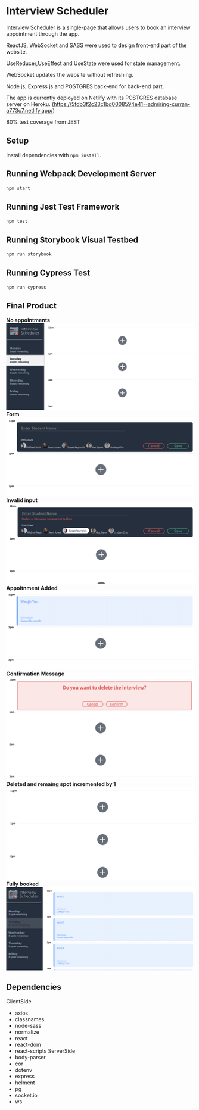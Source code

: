 # Interview Scheduler
Interview Scheduler is a single-page that allows users to book an interview appointment through the app.

ReactJS, WebSocket and SASS were used to design front-end part of the website.

UseReducer,UseEffect and UseState were used for state management.

WebSocket updates the website without refreshing.

Node js, Express js and POSTGRES back-end for back-end part.

The app is currently deployed on Netlify with its POSTGRES database server on Heroku.
(https://5fdb3f2c23c1bd0008594e41--admiring-curran-a773c7.netlify.app/)

80% test coverage from JEST

## Setup

Install dependencies with `npm install`.

## Running Webpack Development Server

```sh
npm start
```

## Running Jest Test Framework

```sh
npm test
```

## Running Storybook Visual Testbed

```sh
npm run storybook
```
## Running Cypress Test

```sh
npm run cypress
```
## Final Product
 **No appointments**
!["No appointments"](https://github.com/WanjinYoo/scheduler/blob/master/images/empty.png)
  **Form**
!["Form"](https://github.com/WanjinYoo/scheduler/blob/master/images/form.png)
 **Invalid input**
!["Invalid input"](https://github.com/WanjinYoo/scheduler/blob/master/images/errorhandling.png)
 **Appoitnment Added**
!["Appoitnment Added"](https://github.com/WanjinYoo/scheduler/blob/master/images/added.png)
 **Confirmation Message**
!["Confirmation Message"](https://github.com/WanjinYoo/scheduler/blob/master/images/confirmation.png)
 **Deleted and remaing spot incremented by 1**
!["Desktop version"](https://github.com/WanjinYoo/scheduler/blob/master/images/deleted.png)
  **Fully booked**
!["Fully booked"](https://github.com/WanjinYoo/scheduler/blob/master/images/fullybooked.png)








## Dependencies
ClientSide
- axios
- classnames
- node-sass
- normalize
- react
- react-dom
- react-scripts
ServerSide
- body-parser
- cor
- dotenv
- express
- helment
- pg
- socket.io
- ws

